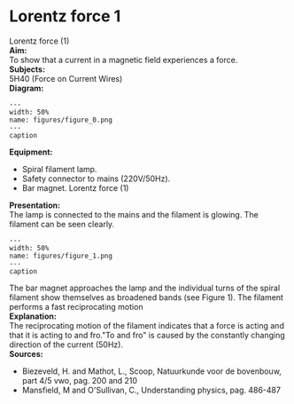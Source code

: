 # Lorentz force  1  
 Lorentz force (1)   
<b> Aim: </b>  
 To show that a current in a magnetic field experiences a force.    
<b> Subjects: </b>  
 5H40 (Force on Current Wires)   
<b> Diagram: </b>  
   
```{figure} figures/figure_0.png  
---  
width: 50%  
name: figures/figure_0.png  
---  
caption  
``` 
      
<b> Equipment: </b>  
 
 *  Spiral filament lamp. 
 *  Safety connector to mains (220V/50Hz). 
 *  Bar magnet. Lorentz force (1)
    
<b> Presentation: </b>  
 The lamp is connected to the mains and the filament is glowing. The filament can be seen clearly.     
```{figure} figures/figure_1.png  
---  
width: 50%  
name: figures/figure_1.png  
---  
caption  
``` 
 The bar magnet approaches the lamp and the individual turns of the spiral filament show themselves as broadened bands (see Figure 1). The filament performs a fast reciprocating motion    
<b> Explanation: </b>  
 The reciprocating motion of the filament indicates that a force is acting and that it is acting to and fro."To and fro" is caused by the constantly changing direction of the current (50Hz).    
<b> Sources: </b>  
 
 *  Biezeveld, H. and Mathot, L., Scoop, Natuurkunde voor de bovenbouw, part 4/5 vwo, pag. 200 and 210 
 *  Mansfield, M and O'Sullivan, C., Understanding physics, pag. 486-487
  